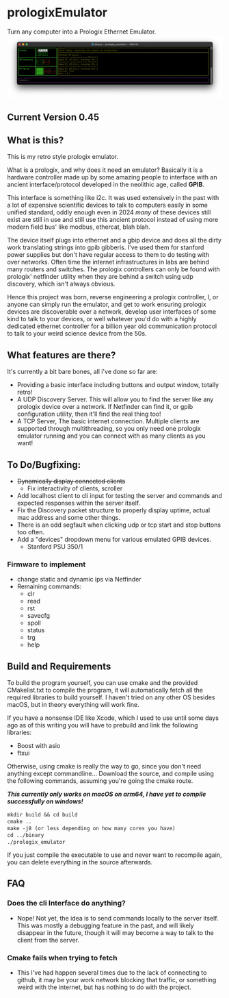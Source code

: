 # prologixEmulator
Turn any computer into a Prologix Ethernet Emulator.
![alt text](https://github.com/dr-mrsthemonarch/prologixEmulator/blob/main/images/preview.png?raw=true)

## Current Version 0.45

## What is this?
This is my retro style prologix emulator.

What is a prologix, and why does it need an emulator?  Basically it is a hardware controller made up by some amazing people to interface with an ancient interface/protocol developed in the neolithic age, called **GPIB**.

This interface is something like i2c. It was used extensively in the past with a lot of expensive scientific devices to talk to computers easily in some unified standard, oddly enough even in 2024 *many* of these devices still exist are still in use and still use this ancient protocol instead of using more modern field bus' like modbus, ethercat, blah blah.

The device itself plugs into ethernet and a gbip device and does all the dirty work translating strings into gpib gibberis. I've used them for stanford power supplies but don't have regular access to them to do testing with over networks. Often time the internet infrastructures in labs are behind many routers and switches. The prologix controllers can only be found with prologix' netfinder utility when they are behind a switch using udp discovery, which isn't always obvious.


Hence this project was born, reverse engineering a prologix controller, I, or anyone can simply run the emulator, and get to work ensuring prologix devices are discoverable over a network, develop user interfaces of some kind to talk to your devices, or well whatever you'd do with a highly dedicated ethernet controller for a billion year old communication protocol to talk to your weird science device from the 50s.

## What features are there?

It's currently a bit bare bones, all i've done so far are:
- Providing a basic interface including buttons and output window, totally retro!
- A UDP Discovery Server. This will allow you to find the server like any prologix device over a network. If Netfinder can find it, or gpib configuration utility, then it'll find the real thing too!
- A TCP Server, The basic internet connection. Multiple clients are supported through multithreading, so you only need one prologix emulator running and you can connect with as many clients as you want!

## To Do/Bugfixing:
- ~~Dynamically display connected clients~~
  - Fix interactivity of clients, scroller
- Add localhost client to cli input for testing the server and commands and expected responses within the server itself.
- Fix the Discovery packet structure to properly display uptime, actual mac address and some other things.
- There is an odd segfault when clicking udp or tcp start and stop buttons too often.
- Add a "devices" dropdown menu for various emulated GPIB devices.
    - Stanford PSU 350/1

### Firmware to implement
- change static and dynamic ips via Netfinder
- Remaining commands:
    - clr
    - read
    - rst
    - savecfg
    - spoll
    - status
    - trg
    - help




## Build and Requirements
To build the program yourself, you can use cmake and the provided CMakelist.txt to compile the program, it will automatically fetch all the required libraries to build yourself. I haven't tried on any other OS besides macOS, but in theory everything will work fine.

If you have a nonsense IDE like Xcode, which I used to use until some days ago as of this writing you will have to prebuild and link the following libraries:

- Boost with asio
- ftxui

Otherwise, using cmake is really the way to go, since you don't need anything except commandline...
Download the source, and compile using the following commands, assuming you're going the cmake route.

**_This currently only works on macOS on arm64, I have yet to compile successfully on windows!_**

```
mkdir build && cd build
cmake ..
make -j8 (or less depending on how many cores you have)
cd ../binary
./prologix_emulator

```
If you just compile the executable to use and never want to recompile again, you can delete everything in the source afterwards.

## FAQ
### Does the cli Interface do anything?
  - Nope! Not yet, the idea is to send commands locally to the server itself. This was mostly a debugging feature in the past, and will likely disappear in the future, though it will may become a way to talk to the client from the server.
### Cmake fails when trying to fetch
  - This I've had happen several times due to the lack of connecting to github, it may be your work network blocking that traffic, or something weird with the internet, but has nothing to do with the project.